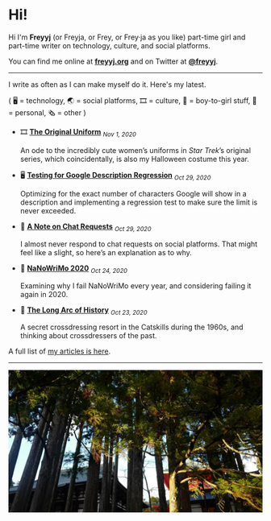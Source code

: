 # Hi!

Hi I'm **Freyyj** (or Freyja, or Frey, or Frey·ja as you like) part-time girl and part-time writer on technology, culture, and social platforms.

You can find me online at [**freyyj.org**](https://freyyj.org) and on Twitter at [**@freyyj**](https://twitter.com/freyyj).

---

I write as often as I can make myself do it. Here's my latest.

( 🖥️ = technology, 🌏 = social platforms, 🎞️ = culture, 💄 = boy-to-girl stuff, 📓 = personal, 🗞️ = other )

* 🎞️  [**The Original Uniform**](https://freyyj.org/star-trek-uniform) <sub><em>Nov 1, 2020</em></sub>

    An ode to the incredibly cute women&rsquo;s uniforms in <em>Star Trek</em>&rsquo;s original series, which coincidentally, is also my Halloween costume this year.

* 🖥️  [**Testing for Google Description Regression**](https://freyyj.org/google-description-regression) <sub><em>Oct 29, 2020</em></sub>

    Optimizing for the exact number of characters Google will show in a description and implementing a regression test to make sure the limit is never exceeded.

* 📓  [**A Note on Chat Requests**](https://freyyj.org/chat-requests) <sub><em>Oct 29, 2020</em></sub>

    I almost never respond to chat requests on social platforms. That might feel like a slight, so here&rsquo;s an explanation as to why.

* 📓  [**NaNoWriMo 2020**](https://freyyj.org/nanowrimo-2020) <sub><em>Oct 24, 2020</em></sub>

    Examining why I fail NaNoWriMo every year, and considering failing it again in 2020.

* 💄  [**The Long Arc of History**](https://freyyj.org/long-arc) <sub><em>Oct 23, 2020</em></sub>

    A secret crossdressing resort in the Catskills during the 1960s, and thinking about crossdressers of the past.

A full list of [my articles is here](https://freyyj.org/articles).

---

![A lush Japanese landscape. Can you guess where this is?](./banner_16x9_1200.jpg)
